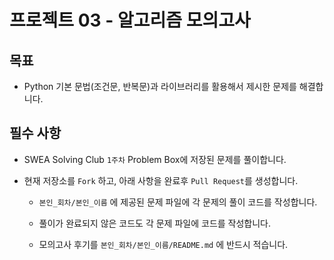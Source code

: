 # 프로젝트 03 - 알고리즘 모의고사

## 목표

* Python 기본 문법(조건문, 반복문)과 라이브러리를 활용해서 제시한 문제를 해결합니다.

## 필수 사항

* SWEA Solving Club `1주차` Problem Box에 저장된 문제를 풀이합니다.

* 현재 저장소를 `Fork` 하고, 아래 사항을 완료후 `Pull Request`를 생성합니다.

  * `본인_회차/본인_이름` 에 제공된 문제 파일에 각 문제의 풀이 코드를 작성합니다.

  * 풀이가 완료되지 않은 코드도 각 문제 파일에 코드를 작성합니다.

  * 모의고사 후기를 `본인_회차/본인_이름/README.md` 에 반드시 적습니다.
